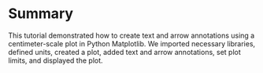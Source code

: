 # Summary

This tutorial demonstrated how to create text and arrow annotations using a centimeter-scale plot in Python Matplotlib. We imported necessary libraries, defined units, created a plot, added text and arrow annotations, set plot limits, and displayed the plot.
